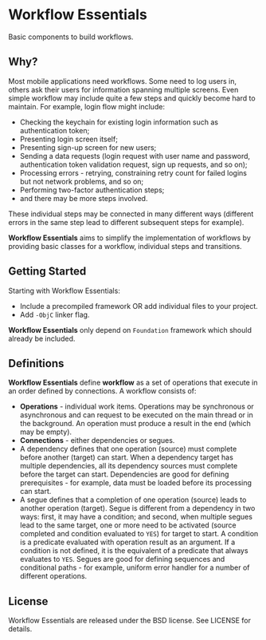 # Workflow Essentials
Basic components to build workflows.

## Why?
Most mobile applications need workflows. Some need to log users in, others ask their users for information spanning multiple screens.
Even simple workflow may include quite a few steps and quickly become hard to maintain. For example, login flow might include:
- Checking the keychain for existing login information such as authentication token;
- Presenting login screen itself;
- Presenting sign-up screen for new users;
- Sending a data requests (login request with user name and password, authentication token validation request, sign up requests, and so on);
- Processing errors - retrying, constraining retry count for failed logins but not network problems, and so on;
- Performing two-factor authentication steps;
- and there may be more steps involved.

These individual steps may be connected in many different ways (different errors in the same step lead to different subsequent steps for example).

**Workflow Essentials** aims to simplify the implementation of workflows by providing basic classes for a workflow, individual steps and transitions.

## Getting Started
Starting with Workflow Essentials:
- Include a precompiled framework OR add individual files to your project.
- Add `-ObjC` linker flag.

**Workflow Essentials** only depend on `Foundation` framework which should already be included.

## Definitions
**Workflow Essentials** define **workflow** as a set of operations that execute in an order defined by connections.
A workflow consists of:
- **Operations** - individual work items. Operations may be synchronous or asynchronous and can request to be executed on the main thread or in the background. An operation must produce a result in the end (which may be empty).
- **Connections** - either dependencies or segues. 
 - A dependency defines that one operation (source) must complete before another (target) can start. When a dependency target has multiple dependencies, all its dependency sources must complete before the target can start. Dependencies are good for defining prerequisites - for example, data must be loaded before its processing can start.
- A segue defines that a completion of one operation (source) leads to another operation (target). Segue is different from a dependency in two ways: first, it may have a condition; and second, when multiple segues lead to the same target, one or more need to be activated (source completed and condition evaluated to `YES`) for target to start. A condition is a predicate evaluated with operation result as an argument. If a condition is not defined, it is the equivalent of a predicate that always evaluates to `YES`. Segues are good for defining sequences and conditional paths - for example, uniform error handler for a number of different operations.

## License
Workflow Essentials are released under the BSD license. See LICENSE for details.
